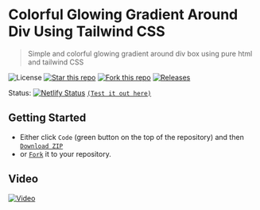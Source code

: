 # Colorful Glowing Gradient Around Div Using Tailwind CSS
> Simple and colorful glowing gradient around div box using pure html and tailwind CSS

![License](https://img.shields.io/npm/l/css-star-rating.svg)
[![Star this repo](https://badgen.net/github/stars/blank-yt/Colorful-Glowing-Gradient-Around-Div-Using-Tailwind-CSS)](https://github.com/blank-yt/Colorful-Glowing-Gradient-Around-Div-Using-Tailwind-CSS/stargazers/)
[![Fork this repo](https://badgen.net/github/forks/blank-yt/Colorful-Glowing-Gradient-Around-Div-Using-Tailwind-CSS)](https://github.com/blank-yt/Colorful-Glowing-Gradient-Around-Div-Using-Tailwind-CSS/fork/)
[![Releases](https://img.shields.io/github/downloads/blank-yt/Colorful-Glowing-Gradient-Around-Div-Using-Tailwind-CSS/total.svg)](https://github.com/blank-yt/Colorful-Glowing-Gradient-Around-Div-Using-Tailwind-CSS/archive/refs/tags/Release.zip)

Status: [![Netlify Status](https://api.netlify.com/api/v1/badges/a97306ec-85ba-41f4-9bd6-3eaa9c1e2ad0/deploy-status)](https://eclectic-dasik-68bbf2.netlify.app/) [`(Test it out here)`](https://eclectic-dasik-68bbf2.netlify.app/)

## Getting Started
- Either click `Code` (green button on the top of the repository) and then [`Download ZIP`](https://github.com/blank-yt/Colorful-Glowing-Gradient-Around-Div-Using-Tailwind-CSS/archive/refs/tags/Release.zip)
- or [`Fork`](https://github.com/blank-yt/Colorful-Glowing-Gradient-Around-Div-Using-Tailwind-CSS/fork) it to your repository.

## Video
[![Video](https://img.youtube.com/vi/Roz8L9ziTW0/0.jpg)](https://www.youtube.com/watch?v=Roz8L9ziTW0)
